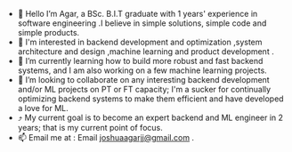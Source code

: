 
- 👋 Hello I’m Agar, a BSc. B.I.T graduate with 1 years' experience in software engineering .I believe in simple solutions, simple code and simple products.
- 👀  I'm interested in backend development and optimization ,system architecture and design ,machine learning and product development .
- 🌱 I’m currently learning how to build more robust and fast backend systems, and I am also working on a few machine learning projects.
- 💞️ I’m looking to collaborate on any interesting backend development and/or ML projects on PT or FT capacity; I'm a sucker for continually optimizing backend systems to make them efficient and have developed a love for ML.
- :arrow_heading_up: My current goal is to become an expert backend and ML engineer in 2 years; that is my current point of focus.
- 📫 Email me at : Email joshuaagarjj@gmail.com .

